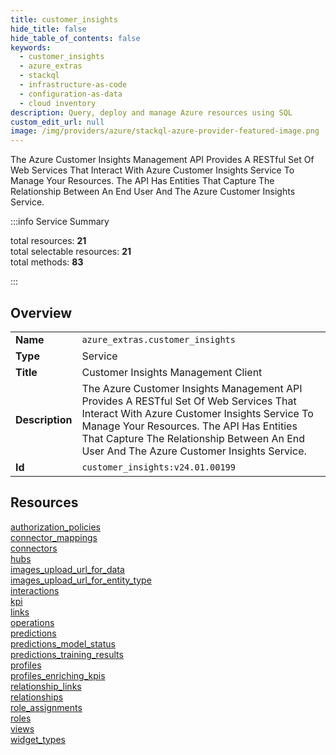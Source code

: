 ```yaml
---
title: customer_insights
hide_title: false
hide_table_of_contents: false
keywords:
  - customer_insights
  - azure_extras
  - stackql
  - infrastructure-as-code
  - configuration-as-data
  - cloud inventory
description: Query, deploy and manage Azure resources using SQL
custom_edit_url: null
image: /img/providers/azure/stackql-azure-provider-featured-image.png
---
```

The Azure Customer Insights Management API Provides A RESTful Set Of Web Services That Interact With Azure Customer Insights Service To Manage Your Resources. The API Has Entities That Capture The Relationship Between An End User And The Azure Customer Insights Service.  
    
:::info Service Summary

<div class="row">
<div class="providerDocColumn">
<span>total resources:&nbsp;<b>21</b></span><br />
<span>total selectable resources:&nbsp;<b>21</b></span><br />
<span>total methods:&nbsp;<b>83</b></span><br />
</div>
</div>

:::

## Overview
<table><tbody>
<tr><td><b>Name</b></td><td><code>azure_extras.customer_insights</code></td></tr>
<tr><td><b>Type</b></td><td>Service</td></tr>
<tr><td><b>Title</b></td><td>Customer Insights Management Client</td></tr>
<tr><td><b>Description</b></td><td>The Azure Customer Insights Management API Provides A RESTful Set Of Web Services That Interact With Azure Customer Insights Service To Manage Your Resources. The API Has Entities That Capture The Relationship Between An End User And The Azure Customer Insights Service.</td></tr>
<tr><td><b>Id</b></td><td><code>customer_insights:v24.01.00199</code></td></tr>
</tbody></table>

## Resources
<div class="row">
<div class="providerDocColumn">
<a href="/providers/azure_extras/customer_insights/authorization_policies/">authorization_policies</a><br />
<a href="/providers/azure_extras/customer_insights/connector_mappings/">connector_mappings</a><br />
<a href="/providers/azure_extras/customer_insights/connectors/">connectors</a><br />
<a href="/providers/azure_extras/customer_insights/hubs/">hubs</a><br />
<a href="/providers/azure_extras/customer_insights/images_upload_url_for_data/">images_upload_url_for_data</a><br />
<a href="/providers/azure_extras/customer_insights/images_upload_url_for_entity_type/">images_upload_url_for_entity_type</a><br />
<a href="/providers/azure_extras/customer_insights/interactions/">interactions</a><br />
<a href="/providers/azure_extras/customer_insights/kpi/">kpi</a><br />
<a href="/providers/azure_extras/customer_insights/links/">links</a><br />
<a href="/providers/azure_extras/customer_insights/operations/">operations</a><br />
<a href="/providers/azure_extras/customer_insights/predictions/">predictions</a><br />
</div>
<div class="providerDocColumn">
<a href="/providers/azure_extras/customer_insights/predictions_model_status/">predictions_model_status</a><br />
<a href="/providers/azure_extras/customer_insights/predictions_training_results/">predictions_training_results</a><br />
<a href="/providers/azure_extras/customer_insights/profiles/">profiles</a><br />
<a href="/providers/azure_extras/customer_insights/profiles_enriching_kpis/">profiles_enriching_kpis</a><br />
<a href="/providers/azure_extras/customer_insights/relationship_links/">relationship_links</a><br />
<a href="/providers/azure_extras/customer_insights/relationships/">relationships</a><br />
<a href="/providers/azure_extras/customer_insights/role_assignments/">role_assignments</a><br />
<a href="/providers/azure_extras/customer_insights/roles/">roles</a><br />
<a href="/providers/azure_extras/customer_insights/views/">views</a><br />
<a href="/providers/azure_extras/customer_insights/widget_types/">widget_types</a><br />
</div>
</div>
